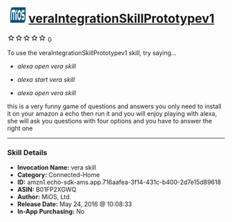 # &nbsp;<img src="skill_icon" alt="veraIntegrationSkillPrototypev1 icon" width="36"> [veraIntegrationSkillPrototypev1](http://alexa.amazon.com/#skills/amzn1.echo-sdk-ams.app.716aafea-3f14-431c-b400-2d7e15d89618)
![0 stars](../../images/ic_star_border_black_18dp_1x.png)![0 stars](../../images/ic_star_border_black_18dp_1x.png)![0 stars](../../images/ic_star_border_black_18dp_1x.png)![0 stars](../../images/ic_star_border_black_18dp_1x.png)![0 stars](../../images/ic_star_border_black_18dp_1x.png) 0

To use the veraIntegrationSkillPrototypev1 skill, try saying...

* *alexa  open vera skill*

* *alexa start vera skill*

* *alexa  open vera skill*

this is a very funny game of questions and answers  you only need to install it on your amazon a echo then run it and you will enjoy playing with alexa, she will ask you questions with four options and you have to answer the right one

***

### Skill Details

* **Invocation Name:** vera skill
* **Category:** Connected-Home
* **ID:** amzn1.echo-sdk-ams.app.716aafea-3f14-431c-b400-2d7e15d89618
* **ASIN:** B01FP2XGWQ
* **Author:** MiOS, Ltd.
* **Release Date:** May 24, 2016 @ 10:08:33
* **In-App Purchasing:** No
